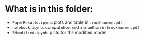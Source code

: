 # What is in this folder:
- `PaperResults.ipynb`: plots and table in `brockhansen.pdf`
- `notebook.ipynb`: computation and simualtion in `brockhansen.pdf`
- `BHmodified.ipynb`: plots for the modified model.

